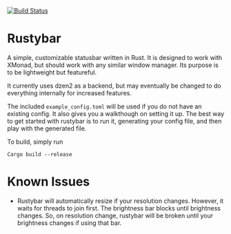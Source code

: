[![Build Status](https://travis-ci.org/paholg/rustybar.svg?branch=master)](https://travis-ci.org/paholg/rustybar)

Rustybar
=====

A simple, customizable statusbar written in Rust. It is designed to work with XMonad,
but should work with any similar window manager. Its purpose is to be lightweight but
featureful.

It currently uses dzen2 as a backend, but may eventually be changed to do everything
internally for increased features.

The included `example_config.toml` will be used if you do not have an existing config. It also gives
you a walkthough on setting it up. The best way to get started with rustybar is to run it,
generating your config file, and then play with the generated file.

To build, simply run
```
Cargo build --release
```

# Known Issues

* Rustybar will automatically resize if your resolution changes. However, it waits for threads to
  join first. The brightness bar blocks until brightness changes. So, on resolution change, rustybar
  will be broken until your brightness changes if using that bar.
